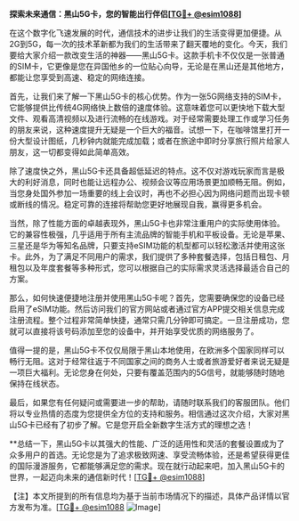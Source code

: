 **探索未来通信：黑山5G卡，您的智能出行伴侣[[TG💪+ @esim1088](https://t.me/s/esim1088)]**

在这个数字化飞速发展的时代，通信技术的进步让我们的生活变得更加便捷。从2G到5G，每一次的技术革新都为我们的生活带来了翻天覆地的变化。今天，我们要给大家介绍一款改变生活的神器——黑山5G卡。这款手机卡不仅仅是一张普通的SIM卡，它更像是您在异国他乡的一位贴心向导，无论是在黑山还是其他地方，都能让您享受到高速、稳定的网络连接。

首先，让我们来了解一下黑山5G卡的核心优势。作为一张5G网络支持的SIM卡，它能够提供比传统4G网络快上数倍的速度体验。这意味着您可以更快地下载大型文件、观看高清视频以及进行流畅的在线游戏。对于经常需要处理工作或学习任务的朋友来说，这种速度提升无疑是一个巨大的福音。试想一下，在咖啡馆里打开一份大型设计图纸，几秒钟内就能完成加载；或者在旅途中即时分享旅行照片给家人朋友，这一切都变得如此简单高效。

除了速度快之外，黑山5G卡还具备超低延迟的特点。这不仅对游戏玩家而言是极大的利好消息，同时也能让远程办公、视频会议等应用场景更加顺畅无阻。例如，当您身处国外参加一场重要的线上会议时，再也不必担心因为网络问题而出现卡顿或断线的情况。稳定可靠的连接将帮助您更好地展现自我，赢得更多机会。

当然，除了性能方面的卓越表现外，黑山5G卡也非常注重用户的实际使用体验。它的兼容性极强，几乎适用于所有主流品牌的智能手机和平板设备。无论是苹果、三星还是华为等知名品牌，只要支持eSIM功能的机型都可以轻松激活并使用这张卡。此外，为了满足不同用户的需求，我们提供了多种套餐选择，包括日租包、月租包以及年度套餐等多种形式，您可以根据自己的实际需求灵活选择最适合自己的方案。

那么，如何快速便捷地注册并使用黑山5G卡呢？首先，您需要确保您的设备已经启用了eSIM功能。然后访问我们的官方网站或者通过官方APP提交相关信息完成注册流程。整个过程非常简单快捷，通常只需几分钟即可搞定。一旦注册成功，您就可以直接将该号码添加至您的设备中，并开始享受优质的网络服务了。

值得一提的是，黑山5G卡不仅仅局限于黑山本地使用，在欧洲多个国家同样可以畅行无阻。这对于经常往返于不同国家之间的商务人士或者旅游爱好者来说无疑是一项巨大福利。无论您身在何处，只要有覆盖范围内的5G信号，就能够随时随地保持在线状态。

最后，如果您有任何疑问或需要进一步的帮助，请随时联系我们的客服团队。他们将以专业热情的态度为您提供全方位的支持和服务。相信通过这次介绍，大家对黑山5G卡已经有了初步了解。它是您开启全新数字生活方式的理想之选！

**总结一下，黑山5G卡以其强大的性能、广泛的适用性和灵活的套餐设置成为了众多用户的首选。无论您是为了追求极致网速、享受流畅体验，还是希望获得更佳的国际漫游服务，它都能够满足您的需求。现在就行动起来吧，加入黑山5G卡的世界，一起迈向未来的通信新时代！[[TG💪+ @esim1088](https://t.me/s/esim1088)]

【注】本文所提到的所有信息均为基于当前市场情况下的描述，具体产品详情以官方发布为准。[[TG💪+ @esim1088](https://t.me/s/esim1088) ![Image](https://i.postimg.cc/4NQfJmqS/Snipaste-2025-05-13-00-14-12.png)]